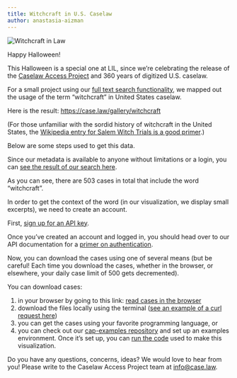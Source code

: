 ```yaml
---
title: Witchcraft in U.S. Caselaw
author: anastasia-aizman
---
```

![Witchcraft in Law](https://lil-blog-media.s3.amazonaws.com/Screen_Shot_2018-10-31_at_9.51.54_AM.png) 

Happy Halloween!

This Halloween is a special one at LIL, since we’re celebrating the release of the [Caselaw Access Project](https://case.law/) and 360 years of digitized U.S. caselaw.

For a small project using our [full text search functionality](https://case.law/api/#examples), we mapped out the usage of the term “witchcraft” in United States caselaw. 

Here is the result:
https://case.law/gallery/witchcraft

(For those unfamiliar with the sordid history of witchcraft in the United States, the [Wikipedia entry for Salem Witch Trials is a good primer](https://en.wikipedia.org/wiki/Salem_witch_trials).)

Below are some steps used to get this data.

Since our metadata is available to anyone without limitations or a login, you can [see the result of our search here](https://api.case.law/v1/cases/?search=witchcraft).

As you can see, there are 503 cases in total that include the word “witchcraft”. 

In order to get the context of the word (in our visualization, we display small excerpts), we need to create an account.

First, [sign up for an API key](https://case.law/user/register/).

Once you’ve created an account and logged in, you should head over to our API documentation for a [primer on authentication](https://case.law/api/#authentication).

Now, you can download the cases using one of several means (but be careful! Each time you download the cases, whether in the browser, or elsewhere, your daily case limit of 500 gets decremented).

You can download cases:
1. in your browser by going to this link: [read cases in the browser](https://api.case.law/v1/cases/?search=witchcraft&full_case=true)
2. download the files locally using the terminal ([see an example of a curl request here](https://case.law/api/#authentication))
3. you can get the cases using your favorite programming language, or
4. you can check out our [cap-examples repository](https://github.com/harvard-lil/cap-examples) and set up an examples environment. 
Once it’s set up, you can [run the code]( https://github.com/harvard-lil/cap-examples/blob/master/api_wordsearch/wordsearch.py) used to make this visualization.


Do you have any questions, concerns, ideas? We would love to hear from you!
Please write to the Caselaw Access Project team at [info@case.law](info@case.law).



